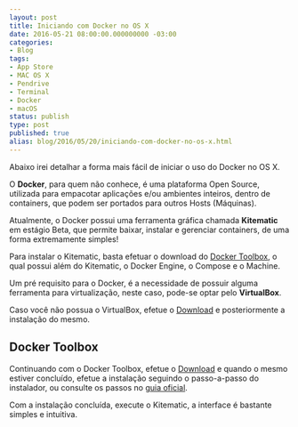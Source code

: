```yaml
---
layout: post
title: Iniciando com Docker no OS X
date: 2016-05-21 08:00:00.000000000 -03:00
categories:
- Blog
tags:
- App Store
- MAC OS X
- Pendrive
- Terminal
- Docker
- macOS
status: publish
type: post
published: true
alias: blog/2016/05/20/iniciando-com-docker-no-os-x.html
---
```

Abaixo irei detalhar a forma mais fácil de iniciar o uso do Docker no OS X.

O **Docker**, para quem não conhece, é uma plataforma Open Source, utilizada para empacotar aplicações e/ou ambientes inteiros, dentro de containers, que podem ser portados para outros Hosts (Máquinas).

Atualmente, o Docker possui uma ferramenta gráfica chamada **Kitematic** em estágio Beta, que permite baixar, instalar e gerenciar containers, de uma forma extremamente simples!

Para instalar o Kitematic, basta efetuar o download do [Docker Toolbox](https://www.docker.com/products/docker-toolbox), o qual possui além do Kitematic, o Docker Engine, o Compose e o Machine.

Um pré requisito para o Docker, é a necessidade de possuir alguma ferramenta para virtualização, neste caso, pode-se optar pelo **VirtualBox**.

Caso você não possua o VirtualBox, efetue o [Download](https://www.virtualbox.org/wiki/Downloads) e posteriormente a instalação do mesmo.

## Docker Toolbox

Continuando com o Docker Toolbox, efetue o [Download](https://www.docker.com/products/docker-toolbox) e quando o mesmo estiver concluído, efetue a instalação seguindo o passo-a-passo do instalador, ou consulte os passos no [guia oficial](https://docs.docker.com/mac/step_one/).

Com a instalação concluída, execute o Kitematic, a interface é bastante simples e intuitiva.
